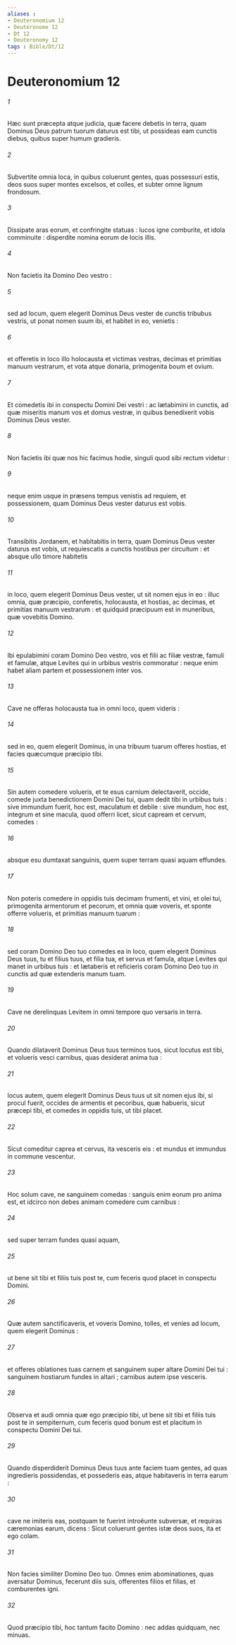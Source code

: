 ```yaml
---
aliases : 
- Deuteronomium 12
- Deutéronome 12
- Dt 12
- Deuteronomy 12
tags : Bible/Dt/12
---
```


# Deuteronomium 12

###### 1
Hæc sunt præcepta atque judicia, quæ facere debetis in terra, quam Dominus Deus patrum tuorum daturus est tibi, ut possideas eam cunctis diebus, quibus super humum gradieris.
###### 2
Subvertite omnia loca, in quibus coluerunt gentes, quas possessuri estis, deos suos super montes excelsos, et colles, et subter omne lignum frondosum.
###### 3
Dissipate aras eorum, et confringite statuas : lucos igne comburite, et idola comminuite : disperdite nomina eorum de locis illis.
###### 4
Non facietis ita Domino Deo vestro :
###### 5
sed ad locum, quem elegerit Dominus Deus vester de cunctis tribubus vestris, ut ponat nomen suum ibi, et habitet in eo, venietis :
###### 6
et offeretis in loco illo holocausta et victimas vestras, decimas et primitias manuum vestrarum, et vota atque donaria, primogenita boum et ovium.
###### 7
Et comedetis ibi in conspectu Domini Dei vestri : ac lætabimini in cunctis, ad quæ miseritis manum vos et domus vestræ, in quibus benedixerit vobis Dominus Deus vester.
###### 8
Non facietis ibi quæ nos hic facimus hodie, singuli quod sibi rectum videtur :
###### 9
neque enim usque in præsens tempus venistis ad requiem, et possessionem, quam Dominus Deus vester daturus est vobis.
###### 10
Transibitis Jordanem, et habitabitis in terra, quam Dominus Deus vester daturus est vobis, ut requiescatis a cunctis hostibus per circuitum : et absque ullo timore habitetis
###### 11
in loco, quem elegerit Dominus Deus vester, ut sit nomen ejus in eo : illuc omnia, quæ præcipio, conferetis, holocausta, et hostias, ac decimas, et primitias manuum vestrarum : et quidquid præcipuum est in muneribus, quæ vovebitis Domino.
###### 12
Ibi epulabimini coram Domino Deo vestro, vos et filii ac filiæ vestræ, famuli et famulæ, atque Levites qui in urbibus vestris commoratur : neque enim habet aliam partem et possessionem inter vos.
###### 13
Cave ne offeras holocausta tua in omni loco, quem videris :
###### 14
sed in eo, quem elegerit Dominus, in una tribuum tuarum offeres hostias, et facies quæcumque præcipio tibi.
###### 15
Sin autem comedere volueris, et te esus carnium delectaverit, occide, comede juxta benedictionem Domini Dei tui, quam dedit tibi in urbibus tuis : sive immundum fuerit, hoc est, maculatum et debile : sive mundum, hoc est, integrum et sine macula, quod offerri licet, sicut capream et cervum, comedes :
###### 16
absque esu dumtaxat sanguinis, quem super terram quasi aquam effundes.
###### 17
Non poteris comedere in oppidis tuis decimam frumenti, et vini, et olei tui, primogenita armentorum et pecorum, et omnia quæ voveris, et sponte offerre volueris, et primitias manuum tuarum :
###### 18
sed coram Domino Deo tuo comedes ea in loco, quem elegerit Dominus Deus tuus, tu et filius tuus, et filia tua, et servus et famula, atque Levites qui manet in urbibus tuis : et lætaberis et reficieris coram Domino Deo tuo in cunctis ad quæ extenderis manum tuam.
###### 19
Cave ne derelinquas Levitem in omni tempore quo versaris in terra.
###### 20
Quando dilataverit Dominus Deus tuus terminos tuos, sicut locutus est tibi, et volueris vesci carnibus, quas desiderat anima tua :
###### 21
locus autem, quem elegerit Dominus Deus tuus ut sit nomen ejus ibi, si procul fuerit, occides de armentis et pecoribus, quæ habueris, sicut præcepi tibi, et comedes in oppidis tuis, ut tibi placet.
###### 22
Sicut comeditur caprea et cervus, ita vesceris eis : et mundus et immundus in commune vescentur.
###### 23
Hoc solum cave, ne sanguinem comedas : sanguis enim eorum pro anima est, et idcirco non debes animam comedere cum carnibus :
###### 24
sed super terram fundes quasi aquam,
###### 25
ut bene sit tibi et filiis tuis post te, cum feceris quod placet in conspectu Domini.
###### 26
Quæ autem sanctificaveris, et voveris Domino, tolles, et venies ad locum, quem elegerit Dominus :
###### 27
et offeres oblationes tuas carnem et sanguinem super altare Domini Dei tui : sanguinem hostiarum fundes in altari ; carnibus autem ipse vesceris.
###### 28
Observa et audi omnia quæ ego præcipio tibi, ut bene sit tibi et filiis tuis post te in sempiternum, cum feceris quod bonum est et placitum in conspectu Domini Dei tui.
###### 29
Quando disperdiderit Dominus Deus tuus ante faciem tuam gentes, ad quas ingredieris possidendas, et possederis eas, atque habitaveris in terra earum :
###### 30
cave ne imiteris eas, postquam te fuerint introëunte subversæ, et requiras cæremonias earum, dicens : Sicut coluerunt gentes istæ deos suos, ita et ego colam.
###### 31
Non facies similiter Domino Deo tuo. Omnes enim abominationes, quas aversatur Dominus, fecerunt diis suis, offerentes filios et filias, et comburentes igni.
###### 32
Quod præcipio tibi, hoc tantum facito Domino : nec addas quidquam, nec minuas.
